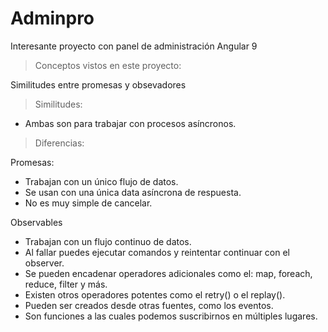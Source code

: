 # Adminpro

Interesante proyecto con panel de administración Angular 9

> Conceptos vistos en este proyecto:

Similitudes entre promesas y obsevadores

> Similitudes:

- Ambas son para trabajar con procesos asíncronos.

> Diferencias:

Promesas:

- Trabajan con un único flujo de datos.
- Se usan con una única data asíncrona de respuesta.
- No es muy simple de cancelar.

Observables

- Trabajan con un flujo continuo de datos.
- Al fallar puedes ejecutar comandos y reintentar continuar con el observer.
- Se pueden encadenar operadores adicionales como el: map, foreach, reduce, filter y más.
- Existen otros operadores potentes como el retry() o el replay().
- Pueden ser creados desde otras fuentes, como los eventos.
- Son funciones a las cuales podemos suscribirnos en múltiples lugares.
